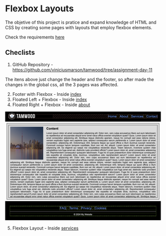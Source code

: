 # Flexbox Layouts

The objetive of this project is pratice and expand knowledge of HTML and CSS by creating some pages with layouts
that employ flexbox elements.

Check the requirements [here](/flexbox-layouts/docs/Assignment%20-%20CSS%20Flexbox%20Layouts.pdf)

## Checlists 

1. GitHub Repository - https://github.com/viniciusmarson/tamwood/tree/assignment-day-11

The itens above just change the header and the footer, so after made the changes in the global css, all the 3 pages was affected.

2. Footer with Flexbox - Inside [index](./index.html)
3. Floated Left + Flexbox - Inside [index](./index.html)
4. Floated Right + Flexbox - Inside [about](./about.html)

![alt text](./assets/image.png)

5. Flexbox Layout - Inside [services](./services.html)

